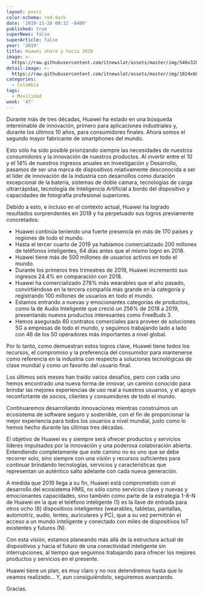 ```yaml
---
layout: posts
color-schema: red-dark
date: '2019-11-20 09:32 -0400'
published: true
superNews: false
superArticle: false
year: '2019'
title: Huawei ahora y hacia 2020
image: >-
  https://raw.githubusercontent.com/itnewslat/assets/master/img/540x320/Huawei-NOVA-p.jpg
detail-image: >-
  https://raw.githubusercontent.com/itnewslat/assets/master/img/1024x680/Huawei-NOVA-g.jpg
categories:
  - Colombia
tags:
  - Movilidad
week: '47'
---
```

Durante más de tres décadas, Huawei ha estado en una búsqueda interminable de innovación, primero para aplicaciones industriales y, durante los últimos 10 años, para consumidores finales. Ahora somos el segundo mayor fabricante de smartphones del mundo.

Esto sólo ha sido posible priorizando siempre las necesidades de nuestros consumidores y la innovación de nuestros productos. Al invertir entre el 10 y el 14% de nuestros ingresos anuales en Investigación y Desarrollo, pasamos de ser una marca de dispositivos relativamente desconocida a ser el líder de innovación de la industria con desarrollos como duración excepcional de la batería, sistemas de doble cámara, tecnologías de carga ultrarrápidas, tecnología de Inteligencia Artificial a bordo del dispositivo y capacidades de fotografía profesional superiores.

Debido a esto, e incluso en el contexto actual, Huawei ha logrado resultados sorprendentes en 2019 y ha perpetuado sus logros previamente concretados:

-	Huawei continúa teniendo una fuerte presencia en más de 170 países y regiones de todo el mundo.
-	Hasta el tercer cuarto de 2019 ya habíamos comercializado 200 millones de teléfonos inteligentes, 64 días antes que el mismo logro en 2018.
-	Huawei tiene más de 500 millones de usuarios activos en todo el mundo.
-	Durante los primeros tres trimestres de 2019, Huawei incrementó sus ingresos 24.4% en comparación con 2018.
-	Huawei ha comercializado 278% más wearables que el año pasado, convirtiéndose en la tercera compañía más grande en la categoría y registrando 100 millones de usuarios en todo el mundo.
-	Estamos entrando a nuevas y emocionantes categorías de productos, como la de Audio Inteligente que creció un 256% de 2018 a 2019, presentando nuevos productos interesantes como FreeBuds 3.
-	Hemos asegurado 60 contratos comerciales para proveer de soluciones 5G a empresas de todo el mundo, y seguimos trabajando lado a lado con 46 de los 50 operadores más importantes a nivel global.

Por lo tanto, como demuestran estos logros clave, Huawei tiene todos los recursos, el compromiso y la preferencia del consumidor para mantenerse como referencia en la industria con respecto a soluciones tecnológicas de clase mundial y como un favorito del usuario final.

Los últimos seis meses han traído varios desafíos, pero con cada uno hemos encontrado una nueva forma de innovar, un camino conocido para brindar las mejores experiencias de uso real a nuestros usuarios, y el apoyo reconfortante de socios, clientes y consumidores de todo el mundo.

Continuaremos desarrollando innovaciones mientras construimos un ecosistema de software seguro y sostenible, con el fin de proporcionar la mejor experiencia para todos los usuarios a nivel mundial, justo como lo hemos hecho durante las últimas tres décadas.

El objetivo de Huawei es y siempre será ofrecer productos y servicios líderes impulsados por la innovación y una poderosa colaboración abierta. Entendiendo completamente que este camino no es uno que se debe recorrer solo, sino siempre con una visión y recursos suficientes para continuar brindando tecnologías, servicios y características que representan un auténtico salto adelante con cada nueva generación.

A medida que 2019 llega a su fin, Huawei está comprometido con el desarrollo del ecosistema HMS, no sólo como servicios clave y nuevas y emocionantes capacidades, sino también como parte de la estrategia 1-8-N de Huawei en la que el teléfono inteligente (1) es la llave de entrada para otros ocho (8) dispositivos inteligentes (wearables, tabletas, pantallas, automotriz, audio, lentes, auriculares y PC), que a su vez permitirán el acceso a un mundo inteligente y conectado con miles de dispositivos IoT existentes y futuros (N).

Con esta visión, estamos planeando más allá de la estructura actual de dispositivos y hacia el futuro de una conectividad inteligente sin interrupciones, al tiempo que seguimos trabajando para ofrecer los mejores productos y servicios en el presente.

Huawei tiene un plan, es muy claro y no nos detendremos hasta que lo veamos realizado... Y, aun consiguiéndolo, seguiremos avanzando.

Gracias.